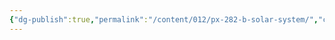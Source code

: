 ```yaml
---
{"dg-publish":true,"permalink":"/content/012/px-282-b-solar-system/","created":"2024-11-27T22:55:07.214+00:00","updated":"2024-11-27T22:55:07.524+00:00"}
---
```



